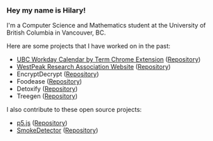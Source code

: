 ### Hey my name is Hilary!

I'm a Computer Science and Mathematics student at the University of British Columbia in Vancouver, BC.

Here are some projects that I have worked on in the past:

 - [UBC Workday Calendar by Term Chrome Extension](https://chromewebstore.google.com/detail/ubc-workday-calendar-by-t/hndfdmodlnjnpkihhmjaldminehkphbm) ([Repository](https://github.com/Papershine/ubcworkday-calendar-by-term))
 - [WestPeak Research Association Website](https://westpeakresearch.com/) ([Repository](https://github.com/WestPeakResearch/WestPeakWebsite))
 - EncryptDecrypt ([Repository](https://github.com/Papershine/EncryptDecrypt))
 - Foodease ([Repository](https://github.com/alan-w-u/foodease))
 - Detoxify ([Repository](https://github.com/mxrah10/toxicity-censor))
 - Treegen ([Repository](https://github.com/Papershine/Treegen))

I also contribute to these open source projects:

 - [p5.js](https://p5js.org/) ([Repository](https://github.com/processing/p5.js))
 - [SmokeDetector](https://charcoal-se.org/smokey/) ([Repository](https://github.com/Charcoal-SE/SmokeDetector))

<!--
**Papershine/Papershine** is a ✨ _special_ ✨ repository because its `README.md` (this file) appears on your GitHub profile.

Here are some ideas to get you started:

- 🔭 I’m currently working on ...
- 🌱 I’m currently learning ...
- 👯 I’m looking to collaborate on ...
- 🤔 I’m looking for help with ...
- 💬 Ask me about ...
- 📫 How to reach me: ...
- 😄 Pronouns: ...
- ⚡ Fun fact: ...
-->
